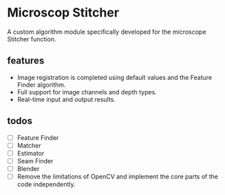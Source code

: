 # Microscop Stitcher

A custom algorithm module specifically developed for the microscope Stitcher function.

## features

- Image registration is completed using default values and the Feature Finder algorithm.
- Full support for image channels and depth types.
- Real-time input and output results.

## todos

- [ ] Feature Finder
- [ ] Matcher
- [ ] Estimator
- [ ] Seam Finder
- [ ] Blender
- [ ] Remove the limitations of OpenCV and implement the core parts of the code independently.